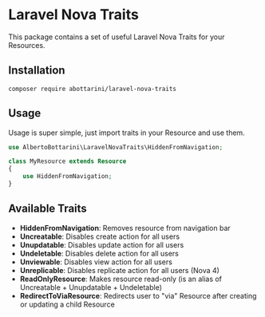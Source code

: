 # Laravel Nova Traits
This package contains a set of useful Laravel Nova Traits for your Resources.

## Installation
```shell
composer require abottarini/laravel-nova-traits
```

## Usage
Usage is super simple, just import traits in your Resource and use them.

```php
use AlbertoBottarini\LaravelNovaTraits\HiddenFromNavigation;

class MyResource extends Resource 
{
    use HiddenFromNavigation;
}
```

## Available Traits

- **HiddenFromNavigation**: Removes resource from navigation bar
- **Uncreatable**: Disables create action for all users
- **Unupdatable**: Disables update action for all users
- **Undeletable**: Disables delete action for all users
- **Unviewable**: Disables view action for all users
- **Unreplicable**: Disables replicate action for all users (Nova 4)
- **ReadOnlyResource**: Makes resource read-only (is an alias of Uncreatable + Unupdatable + Undeletable)
- **RedirectToViaResource**: Redirects user to "via" Resource after creating or updating a child Resource


